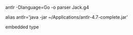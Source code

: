 antlr  -Dlanguage=Go -o parser Jack.g4 

alias antlr='java -jar ~/Applications/antlr-4.7-complete.jar'

embedded type 